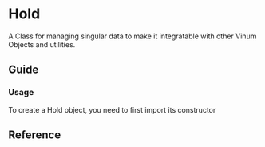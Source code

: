 # **Hold**

A Class for managing singular data to make it integratable with other Vinum Objects and utilities.

## **Guide**
### Usage
To create a Hold object, you need to first import its constructor 

## **Reference**